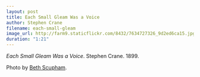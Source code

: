 ```yaml
---
layout: post
title: Each Small Gleam Was a Voice
author: Stephen Crane
filename: each-small-gleam
image_url: http://farm9.staticflickr.com/8432/7634727326_9d2ed6ca15.jpg
duration: "1:21"
---
```


_Each Small Gleam Was a Voice_.  Stephen Crane.  1899.

Photo by [Beth Scupham](http://www.flickr.com/photos/bethscupham/7634727326/).
